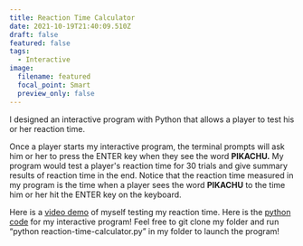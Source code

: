 ```yaml
---
title: Reaction Time Calculator
date: 2021-10-19T21:40:09.510Z
draft: false
featured: false
tags:
  - Interactive
image:
  filename: featured
  focal_point: Smart
  preview_only: false
---
```

I designed an interactive program with Python that allows a player to test his or her reaction time.

Once a player starts my interactive program, the terminal prompts will ask him or her to press the ENTER key when they see the word **PIKACHU.** My program would test a player's reaction time for 30 trials and give summary results of reaction time in the end. Notice that the reaction time measured in my program is the time when a player sees the word **PIKACHU** to the time him or her hit the ENTER key on the keyboard.

Here is a [video demo](https://youtu.be/gTwu_zLv1l8) of myself testing my reaction time. Here is the [python code](https://github.com/tinghanlin/reaction-time-calculator) for my interactive program! Feel free to git clone my folder and run “python reaction-time-calculator.py” in my folder to launch the program!